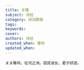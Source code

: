 ```yaml
---
title: 关雎
subject: 诗经
category: 诗词歌赋
tags: 
keywords: 
cover: 
authors: 诗经
created_when: 春秋
updated_when: 
---
```


```
关关雎鸠，在河之洲。窈窕淑女，君子好逑。
```
